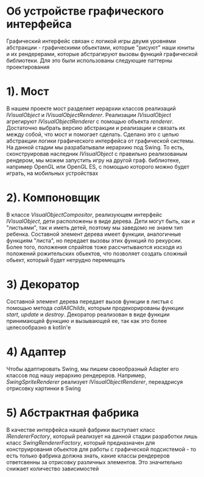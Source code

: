 # Об устройстве графического интерфейса

Графический интерфейс связан с логикой игры двумя уровнями абстракции - графическими обьектами, которые "рисуют" наши юниты и их рендерерами, которые абстрагируют вызовы функций графической библиотеки. Для это были использованы следующие паттерны проектирования

# **1). Мост** 

В нашем проекте мост разделяет иерархии классов реализаций *IVisualObject*  и *IVisualObjectRenderer*. Реализации *IVisualObject* агрегируют *IVisualObjectRenderer* с помощью объекта *renderer*. Достаточно выбрать версию абстракции и реализации и связать их между собой, что мост и помогает сделать. Сделано это с целью абстракции логики графического интерфейса от графической системы. На данной стадии мы разрабатывали иерархию под Swing. То есть, сконструировав наследник *IVisualObject* с правильно реализованым рендером, мы можем запустить игру на другой граф. библиотеке, например OpenGL или OpenGL ES, с помощью которого можно будет играть, на мобильных устройствах

# **2). Компоновщик**

В классе *VisualObjectCompositor*, реализующем интерфейс *IVisualObject*, дети расположены в виде дерева. Дети могут быть, как и "листьями", так и иметь детей, поэтому мы заведомо не знаем тип ребенка.  Составной элемент дерева имеет функции, аналогичные функциям "листа", но передает вызовы этих функций по рекурсии. Более того, положения спрайтов тоже рассчитываются изсходя из положений рожительских обьектов, что позволяет создать сложный обьект, который будет нетрудно перемещать

# **3) Декоратор**

Составной элемент дерева передает вызов функции в листья с помощью метода *callAllChilds*, которым продекорированы функции *start*, *update* и *destroy*. Декоратор реализован в виде функции принимающей функцию и вызывающей ее, так как это более целесообразно в kotlin'e

# **4) Адаптер**

Чтобы адаптировать Swing, мы пишем своеобразный Adapter его классов под нашу иерархию рендереров. Например, *SwingSpriteRenderer* реализует *IVisualObjectRenderer*, переадрисуя отрисовку картинки в Swing

# **5) Абстрактная фабрика**

В качестве интерфейса нашей фабрики выступает класс *IRendererFactory*, который реализует на данной стадии разработки лишь класс *SwingRendererFactory*, который предназначен для конструирования обьектов для работы с графической подсистемой - то есть только фабрика должна знать, какие классы рендереров ответсвенны за отрисовку различных элементов. Это значительно снижает количество зависимостей